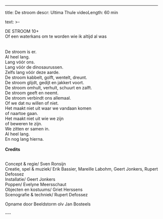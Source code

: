 
---
title: De stroom
descr: Ultima Thule
videoLength: 60 min

text: >-
  <p>DE STROOM 10+<br>Of een waterkans om te worden wie ik altijd al was<br><br><br>De stroom is er.<br>Al heel lang.<br>Lang vóór ons.<br>Lang vóór de dinosaurussen.<br>Zelfs lang vóór deze aarde.<br>De stroom kabbelt, golft, wentelt, dreunt.<br>De stroom glijdt, gedijt en jakkert voort.<br>De stroom omhult, verhult, schuurt en zalft.<br>De stroom geeft en neemt.<br>De stroom verbindt ons allemaal.<br>Of we dat nu willen of niet.<br>Het maakt niet uit waar we vandaan komen<br>of naartoe gaan.<br>Het maakt niet uit wie we zijn<br>of beweren te zijn.<br>We zitten er samen in.<br>Al heel lang.<br>En nog lang hierna.<br><br><strong>Credits</strong></p><p><strong>‍</strong><br>Concept &amp; regie/ Sven Ronsijn<br>Creatie, spel &amp; muziek/ Erik Bassier, Mareille Labohm, Geert Jonkers, Rupert Defossez<br>Installatie/ Geert Jonkers<br>Poppen/ Evelyne Meersschaut<br>Objecten en kostuums/ Griet Herssens<br>Scenografie &amp; techniek/ Rupert Defossez</p><p>Opname door Beeldstorm olv Jan Bosteels<br></p>
---
